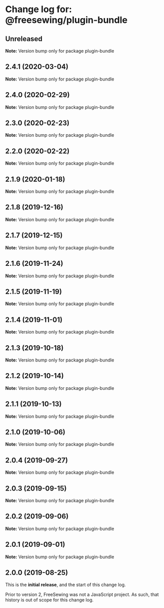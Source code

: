 # Change log for: @freesewing/plugin-bundle


## Unreleased

**Note:** Version bump only for package plugin-bundle


## 2.4.1 (2020-03-04)

**Note:** Version bump only for package plugin-bundle


## 2.4.0 (2020-02-29)

**Note:** Version bump only for package plugin-bundle


## 2.3.0 (2020-02-23)

**Note:** Version bump only for package plugin-bundle


## 2.2.0 (2020-02-22)

**Note:** Version bump only for package plugin-bundle


## 2.1.9 (2020-01-18)

**Note:** Version bump only for package plugin-bundle


## 2.1.8 (2019-12-16)

**Note:** Version bump only for package plugin-bundle


## 2.1.7 (2019-12-15)

**Note:** Version bump only for package plugin-bundle


## 2.1.6 (2019-11-24)

**Note:** Version bump only for package plugin-bundle


## 2.1.5 (2019-11-19)

**Note:** Version bump only for package plugin-bundle


## 2.1.4 (2019-11-01)

**Note:** Version bump only for package plugin-bundle


## 2.1.3 (2019-10-18)

**Note:** Version bump only for package plugin-bundle


## 2.1.2 (2019-10-14)

**Note:** Version bump only for package plugin-bundle


## 2.1.1 (2019-10-13)

**Note:** Version bump only for package plugin-bundle


## 2.1.0 (2019-10-06)

**Note:** Version bump only for package plugin-bundle


## 2.0.4 (2019-09-27)

**Note:** Version bump only for package plugin-bundle


## 2.0.3 (2019-09-15)

**Note:** Version bump only for package plugin-bundle


## 2.0.2 (2019-09-06)

**Note:** Version bump only for package plugin-bundle


## 2.0.1 (2019-09-01)

**Note:** Version bump only for package plugin-bundle




## 2.0.0 (2019-08-25)

This is the **initial release**, and the start of this change log.

Prior to version 2, FreeSewing was not a JavaScript project.
As such, that history is out of scope for this change log.
